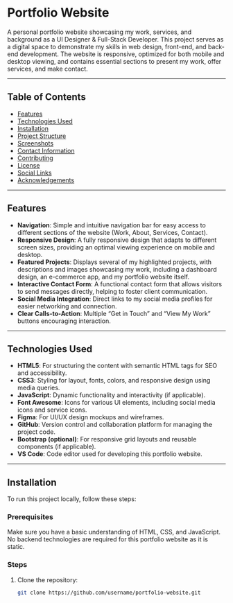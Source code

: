 # Portfolio Website

A personal portfolio website showcasing my work, services, and background as a UI Designer & Full-Stack Developer. This project serves as a digital space to demonstrate my skills in web design, front-end, and back-end development. The website is responsive, optimized for both mobile and desktop viewing, and contains essential sections to present my work, offer services, and make contact.

---

## Table of Contents

- [Features](#features)  
- [Technologies Used](#technologies-used)  
- [Installation](#installation)  
- [Project Structure](#project-structure)  
- [Screenshots](#screenshots)  
- [Contact Information](#contact-information)  
- [Contributing](#contributing)  
- [License](#license)  
- [Social Links](#social-links)  
- [Acknowledgements](#acknowledgements)  

---

## Features

- **Navigation**: Simple and intuitive navigation bar for easy access to different sections of the website (Work, About, Services, Contact).  
- **Responsive Design**: A fully responsive design that adapts to different screen sizes, providing an optimal viewing experience on mobile and desktop.  
- **Featured Projects**: Displays several of my highlighted projects, with descriptions and images showcasing my work, including a dashboard design, an e-commerce app, and my portfolio website itself.  
- **Interactive Contact Form**: A functional contact form that allows visitors to send messages directly, helping to foster client communication.  
- **Social Media Integration**: Direct links to my social media profiles for easier networking and connection.  
- **Clear Calls-to-Action**: Multiple “Get in Touch” and “View My Work” buttons encouraging interaction.  

---

## Technologies Used

- **HTML5**: For structuring the content with semantic HTML tags for SEO and accessibility.  
- **CSS3**: Styling for layout, fonts, colors, and responsive design using media queries.  
- **JavaScript**: Dynamic functionality and interactivity (if applicable).  
- **Font Awesome**: Icons for various UI elements, including social media icons and service icons.  
- **Figma**: For UI/UX design mockups and wireframes.  
- **GitHub**: Version control and collaboration platform for managing the project code.  
- **Bootstrap (optional)**: For responsive grid layouts and reusable components (if applicable).  
- **VS Code**: Code editor used for developing this portfolio website.  

---

## Installation

To run this project locally, follow these steps:

### Prerequisites

Make sure you have a basic understanding of HTML, CSS, and JavaScript. No backend technologies are required for this portfolio website as it is static.

### Steps

1. Clone the repository:  
   ```bash
   git clone https://github.com/username/portfolio-website.git
